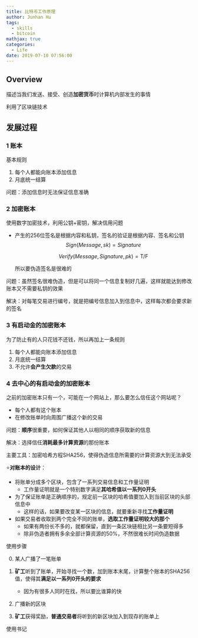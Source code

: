 ```yaml
---
title: 比特币工作原理
author: Junhan Hu
tags:
  - skills
  - bitcoin
mathjax: true
categories:
  - Life
date: 2019-07-10 07:56:00
---
```


## Overview

描述当我们发送、接受、创造**加密货币**时计算机内部发生的事情

利用了区块链技术

## 发展过程

### 1 账本

基本规则

1. 每个人都能向账本添加信息
2. 月底统一结算

问题：添加信息时无法保证信息准确

<!-- more -->

### 2 加密账本

使用数字加密技术，利用公钥+密钥，解决信用问题

* 产生的256位签名是根据内容和私钥，签名的验证是根据内容、签名和公钥
  $$
  Sign (Message, sk) = Signature
  $$

  $$
  Verify (Message, Signature, pk) =\mathrm{T} / \mathrm{F}
  $$

  所以要伪造签名是很难的

问题：虽然签名很难伪造，但是可以将同一个信息复制好几遍，这样就能达到修改账本又不需要私钥的效果

解决：对每笔交易进行编号，就是把编号信息加入到信息中，这样每次都会要求新的签名

### 3 有启动金的加密账本

为了防止有的人只花钱不还钱，所以再加上一条规则

1. 每个人都能向账本添加信息
2. 月底统一结算
3. 不允许**会产生欠款**的交易

### 4 去中心的有启动金的加密账本

之前的加密账本只有一个，可能在一个网站上，那么要怎么信任这个网站呢？

* 每个人都有这个账本
* 在修改账单时向周围广播这个新的交易

问题：**顺序**很重要，如何保证其他人以相同的顺序获取新的信息

解决：选择信任**消耗最多计算资源**的那份账本

主要工具：加密哈希方程SHA256，使得伪造信息所需要的计算资源大到无法承受

:star:**对账本的设计**：

* 将账单分成多个区块，包含了一系列交易信息和工作量证明
  * 工作量证明就是一个特别数字满足**其哈希值以一系列0开头**
* 为了保证账单是正确顺序的，规定前一区块的哈希值要加入到当前区块的头部信息中
  * 这样的话，如果要改变某一区块的信息，就要重新寻找**工作量证明**
* 如果交易者收取到两个完全不同的账单，**选取工作量证明较大的那个**
  * 如果有两份长不多的，就都保留，直到一条区块链相比另一条要短得多
  * 除非伪造者拥有多余全部计算资源的$50\%$，不然很难长时间伪造数据

使用步骤

0. 某人广播了一笔账单

1. **矿工**听到了账单，开始寻找一个数，加到账本末尾，计算整个账本的SHA256值，使得其**满足以一系列0开头的要求**
   * 因为有很多人同时在找，所以要比谁算的快
2. 广播新的区块 
3. **矿工**获得奖励，**普通交易者**将听到的新区块加入到现存的账单上

使用书记